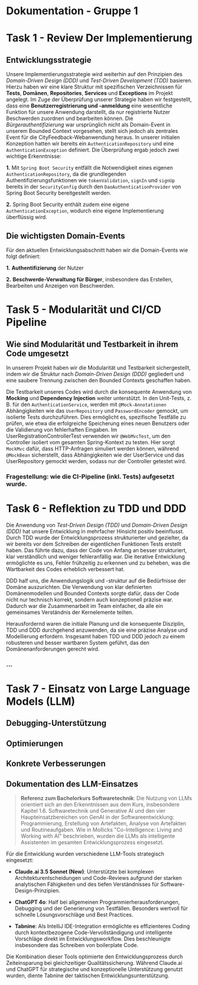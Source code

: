 # Dokumentation - Gruppe 1 

# Task 1 - Review Der Implementierung
## Entwicklungsstrategie
Unsere Implementierungsstrategie wird weiterhin auf den Prinzipien des *Domain-Driven Design (DDD)* und *Test-Driven Development (TDD)* basieren. Hierzu haben wir eine klare Struktur mit spezifischen Verzeichnissen für **Tests**, **Domänen**, **Repositories**, **Services** und **Exceptions** im Projekt angelegt.
Im Zuge der Überprüfung unserer Strategie haben wir festgestellt, dass eine **Benutzerregistrierung und -anmeldung** eine wesentliche Funktion für unsere Anwendung darstellt, da nur registrierte Nutzer Beschwerden zuordnen und bearbeiten können. Die *Bürgerauthentifizierung* war ursprünglich nicht als Domain-Event in unserem Bounded Context vorgesehen, stellt sich jedoch als zentrales Event für die CityFeedback-Webanwendung heraus.
In unserer initialen Konzeption hatten wir bereits ein `AuthenticationRepository` und eine `AuthenticationException` definiert. Die Überprüfung ergab jedoch zwei wichtige Erkenntnisse:
 
**1.** Mit `Spring Boot Security` entfällt die Notwendigkeit eines eigenen `AuthenticationRepository`, da die grundlegenden Authentifizierungsfunktionen wie `tokenValidation`, `signIn` und `signUp` bereits in der `SecurityConfig` durch den `DaoAuthenticationProvider` von Spring Boot Security bereitgestellt werden. 

**2.** Spring Boot Security enthält zudem eine eigene `AuthenticationException`, wodurch eine eigene Implementierung überflüssig wird.

## Die wichtigsten Domain-Events
Für den aktuellen Entwicklungsabschnitt haben wir die Domain-Events wie folgt definiert: 

**1.** **Authentifizierung** der Nutzer 

**2.** **Beschwerde-Verwaltung für Bürger**, insbesondere das Erstellen, Bearbeiten und Anzeigen von Beschwerden.


# Task 5 - Modularität und CI/CD Pipeline
## Wie sind Modularität und Testbarkeit in ihrem Code umgesetzt
In unserem Projekt haben wir die Modularität und Testbarkeit sichergestellt, indem wir die Struktur nach *Domain-Driven Design (DDD)* gegliedert und eine saubere Trennung zwischen den Bounded Contexts geschaffen haben. 

Die Testbarkeit unseres Codes wird durch die konsequente Anwendung von **Mocking** und **Dependency Injection** weiter unterstützt. In den Unit-Tests, z. B. für den `AuthenticationService`, werden mit `@Mock-Annotationen` Abhängigkeiten wie das `UserRepository` und `PasswordEncoder` gemockt, um isolierte Tests durchzuführen. Dies ermöglicht es, spezifische Testfälle zu prüfen, wie etwa die erfolgreiche Speicherung eines neuen Benutzers oder die Validierung von fehlerhaften Eingaben. Im UserRegistrationControllerTest verwenden wir `@WebMvcTest`, um den Controller isoliert vom gesamten Spring-Kontext zu testen. Hier sorgt `MockMvc` dafür, dass HTTP-Anfragen simuliert werden können, während `@MockBean` sicherstellt, dass Abhängigkeiten wie der UserService und das UserRepository gemockt werden, sodass nur der Controller getestet wird.

### Fragestellung: wie die CI-Pipeline (inkl. Tests) aufgesetzt wurde.

# Task 6 - Reflektion zu TDD und DDD
Die Anwendung von *Test-Driven Design (TDD)* und *Domain-Driven Design (DDD)* hat unsere Entwicklung in mehrfacher Hinsicht positiv beeinflusst. Durch TDD wurde der Entwicklungsprozess strukturierter und gezielter, da wir bereits vor dem Schreiben der eigentlichen Funktionen Tests erstellt haben. Das führte dazu, dass der Code von Anfang an besser strukturiert, klar verständlich und weniger fehleranfällig war. Die iterative Entwicklung ermöglichte es uns, Fehler frühzeitig zu erkennen und zu beheben, was die Wartbarkeit des Codes erheblich verbessert hat. 

DDD half uns, die Anwendungslogik und -struktur auf die Bedürfnisse der Domäne auszurichten. Die Verwendung von klar definierten Domänenmodellen und Bounded Contexts sorgte dafür, dass der Code 
nicht nur technisch korrekt, sondern auch konzeptionell präzise war. Dadurch war die Zusammenarbeit im Team einfacher, da alle ein gemeinsames Verständnis der Kernelemente teilten.   

Herausfordernd waren die initiale Planung und die konsequente Disziplin, TDD und DDD durchgehend anzuwenden, da sie eine präzise Analyse und Modellierung erfordern. Insgesamt haben TDD und DDD jedoch zu einem robusteren und besser wartbaren System geführt, das den Domänenanforderungen gerecht wird.


### ...

# Task 7 - Einsatz von Large Language Models (LLM)

## Debugging-Unterstützung

## Optimierungen

## Konkrete Verbesserungen

## Dokumentation des LLM-Einsatzes
> **Referenz zum Bachelorkurs Softwaretechnik**: Die Nutzung von LLMs orientiert sich an den Erkenntnissen aus dem Kurs, insbesondere Kapitel 1.6. Softwaretechnik und Generative AI und den vier Haupteinsatzbereichen von GenAI in der Softwareentwicklung: Programmierung, Erstellung von Artefakten, Analyse von Artefakten und Routineaufgaben. Wie in Mollicks "Co-Intelligence: Living and Working with AI" beschrieben, wurden die LLMs als intelligente Assistenten im gesamten Entwicklungsprozess eingesetzt.

Für die Entwicklung wurden verschiedene LLM-Tools strategisch eingesetzt:

- **Claude.ai 3.5 Sonnet (New)**: Unterstützte bei komplexen Architekturentscheidungen und Code-Reviews aufgrund der starken analytischen Fähigkeiten und des tiefen Verständnisses für Software-Design-Prinzipien.

- **ChatGPT 4o**: Half bei allgemeinen Programmierherausforderungen, Debugging und der Generierung von Testfällen. Besonders wertvoll für schnelle Lösungsvorschläge und Best Practices.

- **Tabnine**: Als IntelliJ IDE-Integration ermöglichte es effizienteres Coding durch kontextbezogene Code-Vervollständigung und intelligente Vorschläge direkt im Entwicklungsworkflow. Dies beschleunigte insbesondere das Schreiben von boilerplate Code.

Die Kombination dieser Tools optimierte den Entwicklungsprozess durch Zeiteinsparung bei gleichzeitiger Qualitätssicherung. Während Claude.ai und ChatGPT für strategische und konzeptionelle Unterstützung genutzt wurden, diente Tabnine der taktischen Entwicklungsunterstützung.
